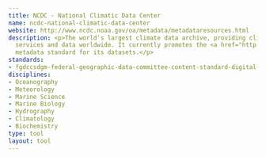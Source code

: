 ```yaml
---
title: NCDC - National Climatic Data Center
name: ncdc-national-climatic-data-center
website: http://www.ncdc.noaa.gov/oa/metadata/metadataresources.html
description: <p>The world's largest climate data archive, providing climatological
  services and data worldwide. It currently promotes the <a href="http://www.dcc.ac.uk/resources/metadata-standards/fgdccsdgm-federal-geographic-data-committee-content-standard-digital-ge">FGDC/CSDGM</a>
  metadata standard for its datasets.</p>
standards:
- fgdccsdgm-federal-geographic-data-committee-content-standard-digital-ge
disciplines:
- Oceanography
- Meteorology
- Marine Science
- Marine Biology
- Hydrography
- Climatology
- Biochemistry
type: tool
layout: tool
---
```


